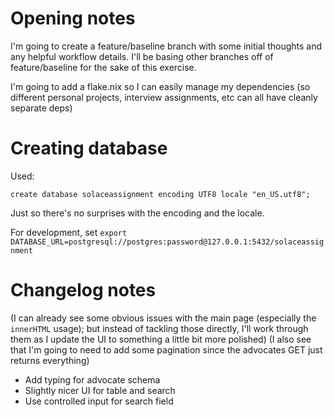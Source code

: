 # Opening notes

I'm going to create a feature/baseline branch with some initial thoughts and any helpful workflow details. I'll be basing other branches off of feature/baseline for the sake of this exercise.

I'm going to add a flake.nix so I can easily manage my dependencies (so different personal projects, interview assignments, etc can all have cleanly separate deps)


# Creating database

Used:
```
create database solaceassignment encoding UTF8 locale "en_US.utf8";
```

Just so there's no surprises with the encoding and the locale.

For development, set `export DATABASE_URL=postgresql://postgres:password@127.0.0.1:5432/solaceassignment`

# Changelog notes
(I can already see some obvious issues with the main page (especially the `innerHTML` usage); but instead of tackling those directly, I'll work through them as I update the UI to something a little bit more polished)
(I also see that I'm going to need to add some pagination since the advocates GET just returns everything)
- Add typing for advocate schema
- Slightly nicer UI for table and search
- Use controlled input for search field